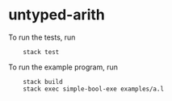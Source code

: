 # untyped-arith

To run the tests, run

        stack test

To run the example program, run

        stack build
        stack exec simple-bool-exe examples/a.l
